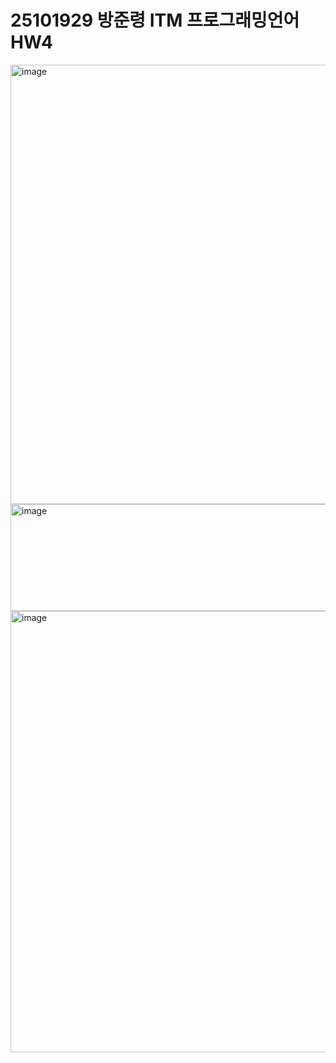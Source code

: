 # 25101929 방준령 ITM 프로그래밍언어 HW4

<img width="1790" height="703" alt="image" src="https://github.com/user-attachments/assets/7bf0f5da-d9f2-4028-b4f9-f8479007befd" />


<img width="1748" height="171" alt="image" src="https://github.com/user-attachments/assets/52cc4148-11b4-4b2f-a761-2b4bdd6936b0" />



<img width="1792" height="706" alt="image" src="https://github.com/user-attachments/assets/e6601b73-c718-43fc-9a6c-1b71fb13990f" />
